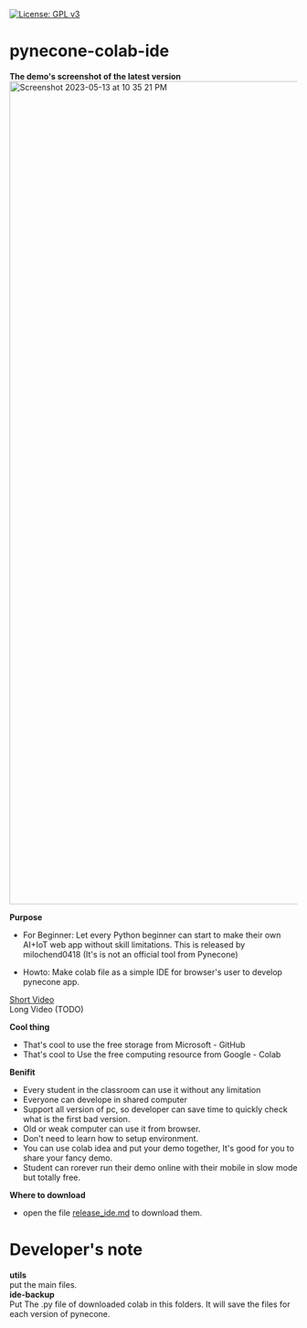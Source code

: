 [![License: GPL v3](https://img.shields.io/badge/License-GPLv3-blue.svg)](https://www.gnu.org/licenses/gpl-3.0) 

# pynecone-colab-ide
**The demo's screenshot of the latest version**   
<img width="1440" alt="Screenshot 2023-05-13 at 10 35 21 PM" src="https://github.com/milochen0418/pynecone-colab-ide/assets/12568287/63a96a33-8331-41d7-bf0a-dc582853743d">

**Purpose**   
- For Beginner: Let every Python beginner can start to make their own AI+IoT web app without skill limitations.
This is released by milochend0418 (It's is not an official tool from Pynecone)

- Howto: Make colab file as a simple IDE for browser's user to develop pynecone app.

[Short Video](https://youtu.be/j1t_-imzqz4)  
Long Video (TODO)  

**Cool thing**
- That's cool to use the free storage from Microsoft - GitHub
- That's cool to Use the free computing resource from Google - Colab  


**Benifit**   
- Every student in the classroom can use it without any limitation
- Everyone can develope in shared computer
- Support all version of pc, so developer can save time to quickly check what is the first bad version.
- Old or weak computer can use it from browser.
- Don't need to learn how to setup environment.
- You can use colab idea and put your demo together, It's good for you to share your fancy demo. 
- Student can rorever run their demo online with their mobile in slow mode but totally free.

**Where to download**  
- open the file [release_ide.md](https://github.com/milochen0418/pynecone-colab-ide/blob/main/release_ide.md) to download them.

# Developer's note  
**utils**   
put the main files.    
**ide-backup**    
Put The .py file of downloaded colab in this folders. It will save the files for each version of pynecone.   


